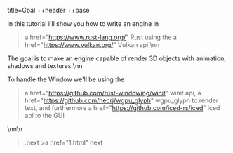 title=Goal
++header
++base

In this tutorial i'll show you how to write an engine in 
>a href="https://www.rust-lang.org/" Rust
using the
>a href="https://www.vulkan.org/" Vulkan
api.\nn

The goal is to make an engine capable of render 3D objects with animation, shadows and textures.\nn

To handle the Window we'll be using the
>a href="https://github.com/rust-windowing/winit" winit
api, 
>a href="https://github.com/hecrj/wgpu_glyph" wgpu_glyph
to render text, and furthermore
>a href="https://github.com/iced-rs/iced" iced
api to the GUI

\nn\n
>.next
    >a href="1.html" next
